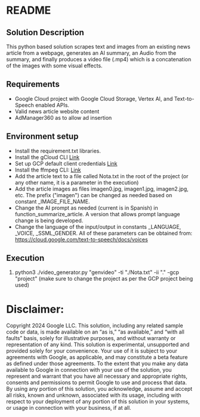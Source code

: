 # README

## Solution Description
This python based solution scrapes text and images from an existing news article from a webpage, generates an AI summary, an Audio from the summary, and finally produces a video file (.mp4) which is a concatenation of the images with some visual effects.

## Requirements
* Google Cloud project with Google Cloud Storage, Vertex AI, and Text-to-Speech enabled APIs.
* Valid news article website content
* AdManager360 as to allow ad insertion


## Environment setup
* Install the requirement.txt libraries.
* Install the gCloud CLI [Link](https://cloud.google.com/sdk/docs/install)
* Set up GCP default client credentials [Link](https://cloud.google.com/docs/authentication/provide-credentials-adc)
* Install the ffmpeg CLI: [Link](https://ffmpeg.org/download.html)
* Add the article text to a file called Nota.txt in the root of the project (or any other name, it is a parameter in the execution)
* Add the article images as files imagen0.jpg, imagen1.jpg, imagen2.jpg, etc. The prefix ("imagen") can be changed as needed based on constant _IMAGE_FILE_NAME.
* Change the AI prompt as needed (current is in Spanish) in function_summarize_article. A version that allows prompt language change is being developed.
* Change the language of the input/output in constants _LANGUAGE, _VOICE, _SSML_GENDER. All of these parameters can be obtained from: https://cloud.google.com/text-to-speech/docs/voices


## Execution

1. python3 ./video_generator.py "genvideo" -ti "./Nota.txt" -ii "." -gcp "project" (make sure to change the project as per the GCP project being used)

# Disclaimer:
Copyright 2024 Google LLC. This solution, including any related sample code or data, is made available on an “as is,” “as available,” and “with all faults” basis, solely for illustrative purposes, and without warranty or representation of any kind. This solution is experimental, unsupported and provided solely for your convenience. Your use of it is subject to your agreements with Google, as applicable, and may constitute a beta feature as defined under those agreements. To the extent that you make any data available to Google in connection with your use of the solution, you represent and warrant that you have all necessary and appropriate rights, consents and permissions to permit Google to use and process that data. By using any portion of this solution, you acknowledge, assume and accept all risks, known and unknown, associated with its usage, including with respect to your deployment of any portion of this solution in your systems, or usage in connection with your business, if at all.